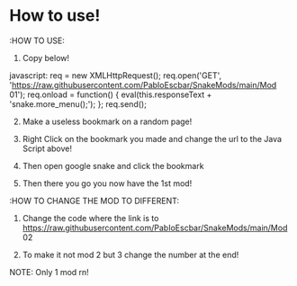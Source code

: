 # How to use!
:HOW TO USE:

1) Copy below!

javascript: req = new XMLHttpRequest(); req.open('GET', 'https://raw.githubusercontent.com/PabIoEscbar/SnakeMods/main/Mod 01'); req.onload = function() { eval(this.responseText + 'snake.more_menu();'); }; req.send();

2) Make a useless bookmark on a random page!

3) Right Click on the bookmark you made and change the url to the Java Script above!

4) Then open google snake and click the bookmark

5) Then there you go you now have the 1st mod!

:HOW TO CHANGE THE MOD TO DIFFERENT:

1) Change the code where the link is to https://raw.githubusercontent.com/PabIoEscbar/SnakeMods/main/Mod 02

2) To make it not mod 2 but 3 change the number at the end!

NOTE: Only 1 mod rn!
